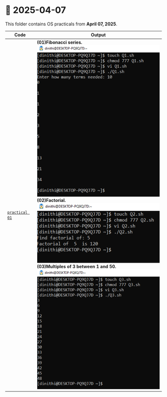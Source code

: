 # 📅 2025-04-07

This folder contains OS practicals from **April 07, 2025**.

| Code  | Output |
|------|------|
| [`practical 01`](./Codes/exercise.txt)  |  **(01)Fibonacci series.** <br> ![01](./Outputs/1.png) <br> **(02)Factorial.** <br> ![02](./Outputs/2.png) <br> **(03)Multiples of 3 between 1 and 50.** <br> ![03](./Outputs/3.png)|

